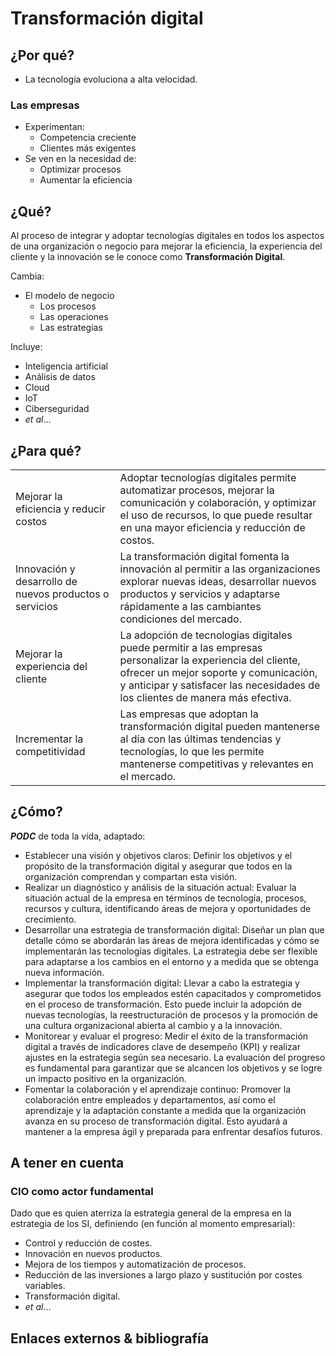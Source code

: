 # Transformación digital

## ¿Por qué?

- La tecnología evoluciona a alta velocidad.

### Las empresas

- Experimentan:
  - Competencia creciente
  - Clientes más exigentes
- Se ven en la necesidad de:
  - Optimizar procesos
  - Aumentar la eficiencia

## ¿Qué?

Al proceso de integrar y adoptar tecnologías digitales en todos los aspectos de una organización o negocio para mejorar la eficiencia, la experiencia del cliente y la innovación se le conoce como **Transformación Digital**.

Cambia:

- El modelo de negocio
  - Los procesos
  - Las operaciones
  - Las estrategias

Incluye:

- Inteligencia artificial
- Análisis de datos
- Cloud
- IoT 
- Ciberseguridad
- *et al*...

## ¿Para qué?

|||
-|-
Mejorar la eficiencia y reducir costos|Adoptar tecnologías digitales permite automatizar procesos, mejorar la comunicación y colaboración, y optimizar el uso de recursos, lo que puede resultar en una mayor eficiencia y reducción de costos.
Innovación y desarrollo de nuevos productos o servicios|La transformación digital fomenta la innovación al permitir a las organizaciones explorar nuevas ideas, desarrollar nuevos productos y servicios y adaptarse rápidamente a las cambiantes condiciones del mercado.
Mejorar la experiencia del cliente|La adopción de tecnologías digitales puede permitir a las empresas personalizar la experiencia del cliente, ofrecer un mejor soporte y comunicación, y anticipar y satisfacer las necesidades de los clientes de manera más efectiva.
Incrementar la competitividad|Las empresas que adoptan la transformación digital pueden mantenerse al día con las últimas tendencias y tecnologías, lo que les permite mantenerse competitivas y relevantes en el mercado.

## ¿Cómo?

***PODC*** de toda la vida, adaptado:

- Establecer una visión y objetivos claros: Definir los objetivos y el propósito de la transformación digital y asegurar que todos en la organización comprendan y compartan esta visión.
- Realizar un diagnóstico y análisis de la situación actual: Evaluar la situación actual de la empresa en términos de tecnología, procesos, recursos y cultura, identificando áreas de mejora y oportunidades de crecimiento.
- Desarrollar una estrategia de transformación digital: Diseñar un plan que detalle cómo se abordarán las áreas de mejora identificadas y cómo se implementarán las tecnologías digitales. La estrategia debe ser flexible para adaptarse a los cambios en el entorno y a medida que se obtenga nueva información.
- Implementar la transformación digital: Llevar a cabo la estrategia y asegurar que todos los empleados estén capacitados y comprometidos en el proceso de transformación. Esto puede incluir la adopción de nuevas tecnologías, la reestructuración de procesos y la promoción de una cultura organizacional abierta al cambio y a la innovación.
- Monitorear y evaluar el progreso: Medir el éxito de la transformación digital a través de indicadores clave de desempeño (KPI) y realizar ajustes en la estrategia según sea necesario. La evaluación del progreso es fundamental para garantizar que se alcancen los objetivos y se logre un impacto positivo en la organización.
- Fomentar la colaboración y el aprendizaje continuo: Promover la colaboración entre empleados y departamentos, así como el aprendizaje y la adaptación constante a medida que la organización avanza en su proceso de transformación digital. Esto ayudará a mantener a la empresa ágil y preparada para enfrentar desafíos futuros.

## A tener en cuenta

### CIO como actor fundamental

Dado que es quien aterriza la estrategia general de la empresa en la estrategia de los SI, definiendo (en función al momento empresarial):

- Control y reducción de costes.
- Innovación en nuevos productos.
- Mejora de los tiempos y automatización de procesos.
- Reducción de las inversiones a largo plazo y sustitución por costes variables.
- Transformación digital.
- *et al*...


## Enlaces externos & bibliografía